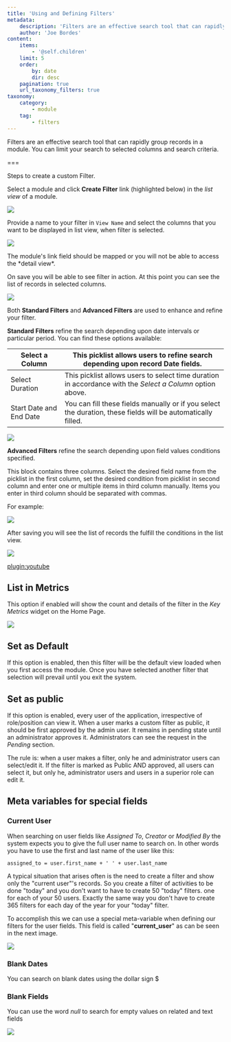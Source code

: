 ```yaml
---
title: 'Using and Defining Filters'
metadata:
    description: 'Filters are an effective search tool that can rapidly group records in a module.'
    author: 'Joe Bordes'
content:
    items:
        - '@self.children'
    limit: 5
    order:
        by: date
        dir: desc
    pagination: true
    url_taxonomy_filters: true
taxonomy:
    category:
        - module
    tag:
        - filters
---
```


Filters are an effective search tool that can rapidly group records in a module. You can limit your search to selected columns and search criteria.

===

Steps to create a custom Filter.

Select a module and click **Create Filter** link (highlighted below) in
the *list view* of a module.

![](createfilter.png?width=100%)

Provide a name to your filter in `View Name` and select the columns that
you want to be displayed in list view, when filter is selected.

![](CreateViewFilter.png?width=100%)

<div class="notices red"> The module's link field should
be mapped or you will not be able to access the *detail view*.
</div>

On save you will be able to see filter in action. At this point you can
see the list of records in selected columns.

![](Filterstestfilter.png?width=100%)

Both **Standard Filters** and **Advanced Filters** are used to enhance
and refine your filter.

**Standard Filters** refine the search depending upon date intervals or
particular period. You can find these options available:

<table class="table table-striped">
<th>Select a Column</th>
<th>This picklist allows users to refine search depending upon record Date fields.</th>
</tr>
</thead>
<tbody>
<tr class="odd">
<td>Select Duration</td>
<td>This picklist allows users to select time duration in accordance with the <em>Select a Column</em> option above.</td>
</tr>
<tr class="even">
<td>Start Date and End Date</td>
<td>You can fill these fields manually or if you select the duration, these fields will be automatically filled.</td>
</tr>
</tbody>
</table>

![](EditStandardFilter.png?width=100%)

**Advanced Filters** refine the search depending upon field values
conditions specified.

This block contains three columns. Select the desired field name from
the picklist in the first column, set the desired condition from
picklist in second column and enter one or multiple items in third
column manually. Items you enter in third column should be separated
with commas.

For example:

![](ConditionsTestFilter.png?width=100%)

After saving you will see the list of records the fulfill the conditions
in the list view.

![](RatingTestFilter.png?width=100%)

[plugin:youtube](https://youtu.be/NiYGE6VRSNo)

List in Metrics
---------------

This option if enabled will show the count and details of the filter in
the *Key Metrics* widget on the Home Page.

![](metrics.png?width=100%)

Set as Default
--------------

If this option is enabled, then this filter will be the default view
loaded when you first access the module. Once you have selected another
filter that selection will prevail until you exit the system.

Set as public
-------------

If this option is enabled, every user of the application, irrespective
of role/position can view it. When a user marks a custom filter as
public, it should be first approved by the admin user. It remains in
pending state until an administrator approves it. Administrators can see
the request in the *Pending* section.

The rule is: when a user makes a filter, only he and administrator users
can select/edit it. If the filter is marked as Public AND approved, all
users can select it, but only he, administrator users and users in a
superior role can edit it.

Meta variables for special fields
---------------------------------

### Current User

When searching on user fields like *Assigned To*, *Creator* or *Modified
By* the system expects you to give the full user name to search on. In
other words you have to use the first and last name of the user like
this:

    assigned_to = user.first_name + ' ' + user.last_name

A typical situation that arises often is the need to create a filter and
show only the "current user"'s records. So you create a filter of
activities to be done "today" and you don't want to have to create 50
"today" filters. one for each of your 50 users. Exactly the same way you
don't have to create 365 filters for each day of the year for your
"today" filter.

To accomplish this we can use a special meta-variable when defining our
filters for the user fields. This field is called "**current\_user**" as
can be seen in the next image.

![](filter_current_user.png?width=100%)


### Blank Dates

You can search on blank dates using the dollar sign $

### Blank Fields

You can use the word *null* to search for empty values on related and
text fields

![](blankrelationfieldonfilter.png?width=100%)

